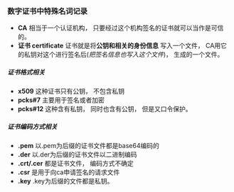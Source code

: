 ### 数字证书中特殊名词记录

- **CA**  相当于一个认证机构， 只要经过这个机构签名的证书就可以当作是可信的。 
- **证书  certificate**  证书就是将**公钥和相关的身份信息** 写入一个文件， CA用它的私钥对这个进行签名后(*把签名信息也写入这个文件*)， 生成的一个文件。



##### 证书格式相关

- **x509**         这种证书只有公钥， 不包含私钥
- **pcks#7**     主要用于签名或者加密
- **pcks#12**   这种含有私钥， 同时也含有公钥， 但是又口令保护。



##### 证书编码方式相关

- **.pem**   以.pem为后缀的证书文件都是base64编码的
- **.der**     以.der为后缀的证书文件以二进制编码
- **.crt/.cer**   都是证书文件， 编码方式不确定      
- **.csr**           是用于向ca申请签名的请求文件
- **.key**          .key为后缀的文件都是私钥。





